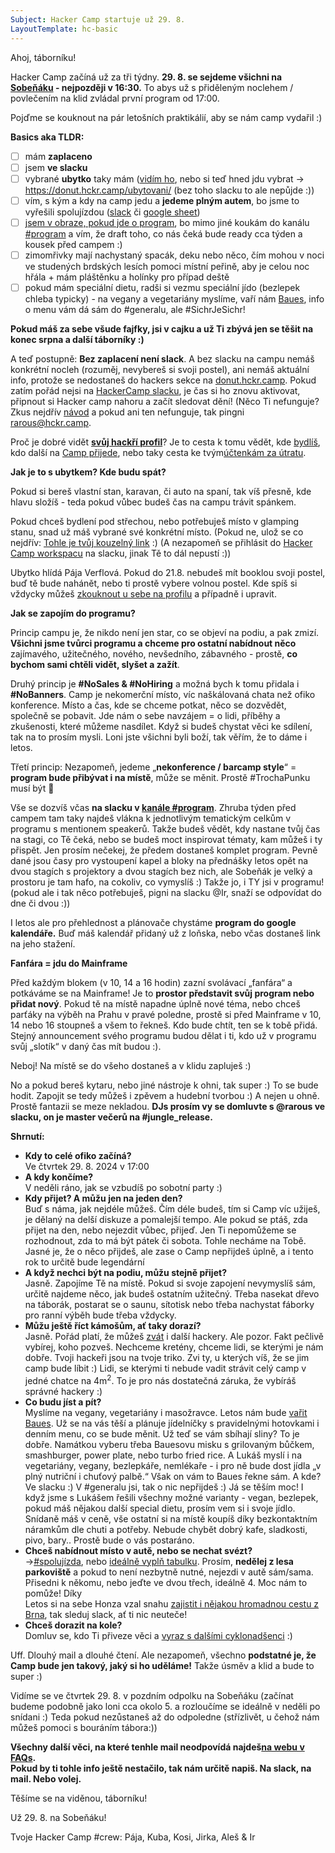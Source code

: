 ```yaml
---
Subject: Hacker Camp startuje už 29. 8.
LayoutTemplate: hc-basic
---
```


Ahoj, táborníku!

Hacker Camp začíná už za tři týdny. **29. 8. se sejdeme všichni na [Sobeňáku](https://www.sobenak.cz/) - nejpozději v 16:30.**
To abys už s přiděleným noclehem / povlečením na klid zvládal první program od 17:00.

Pojďme se kouknout na pár letošních praktikálií, aby se nám camp vydařil :)

**Basics aka TLDR:**

- [ ] mám **zaplaceno**
- [ ] jsem **ve slacku**
- [ ] vybrané **ubytko** taky mám ([vidím ho](https://donut.hackercamp.cz/), nebo si teď hned jdu vybrat → https://donut.hckr.camp/ubytovani/ (bez toho slacku to ale nepůjde :))
- [ ] vím, s kým a kdy na camp jedu a **jedeme plným autem**, bo jsme to vyřešili spolujízdou ([slack](https://hackercampworkspace.slack.com/archives/C0278R69JUQ) či [google sheet](https://donut.hckr.camp/spolujizda/))
- [ ] [jsem v obraze, pokud jde o program](https://hackercampworkspace.slack.com/archives/C01V4Q0AZ0U/p1722331395851539),
      bo mimo jiné koukám do kanálu [#program](https://hackercampworkspace.slack.com/archives/C01URRT4Z8W) a vím,
      že draft toho, co nás čeká bude ready cca týden a kousek před campem :)
- [ ] zimomřivky mají nachystaný spacák, deku nebo něco, čím mohou v noci ve studených brdských lesích pomoci místní
      peřině, aby je celou noc hřála + mám pláštěnku a holínky pro případ deště
- [ ] pokud mám speciální dietu, radši si vezmu speciální jído (bezlepek chleba typicky) - na vegany a vegetariány
      myslíme, vaří nám [Baues](https://www.baues.cz/bistro/), info o menu vám dá sám do #generalu, ale #SichrJeSichr!

**Pokud máš za sebe všude fajfky, jsi v cajku a už Ti zbývá jen se těšit na konec srpna a další táborníky :)**

A teď postupně: **Bez zaplacení není slack**. A bez slacku na campu nemáš konkrétní nocleh (rozuměj, nevybereš si svoji postel),
ani nemáš aktuální info, protože se nedostaneš do hackers sekce na [donut.hckr.camp](https://donut.hckr.camp/).
Pokud zatím pořád nejsi na [HackerCamp slacku](http://hackercampworkspace.slack.com), je čas si ho znovu aktivovat,
připnout si Hacker camp nahoru a začít sledovat dění!
(Něco Ti nefunguje? Zkus nejdřív [návod](https://donut.hckr.camp/help/#slack-prihlaseni) a pokud ani ten nefunguje,
tak pingni [rarous@hckr.camp](mailto:rarous@hckr.camp).

Proč je dobré vidět **[svůj hackří profil](https://donut.hackercamp.cz/)**? Je to cesta k tomu vědět,
kde [bydlíš](https://donut.hackercamp.cz/ubytovani/), kdo další na [Camp přijede](https://donut.hackercamp.cz/hackers/),
nebo taky cesta ke tvým[účtenkám za útratu](https://donut.hackercamp.cz/).

**Jak je to s ubytkem? Kde budu spát?**

Pokud si bereš vlastní stan, karavan, či auto na spaní, tak víš přesně, kde hlavu složíš - teda pokud vůbec budeš
čas na campu trávit spánkem.

Pokud chceš bydlení pod střechou, nebo potřebuješ místo v glamping stanu, snad už máš vybrané své konkrétní místo.
(Pokud ne, ulož se co nejdřív: [Tohle je tvůj kouzelný link](https://donut.hackercamp.cz/ubytovani/) :)
(A nezapomeň se přihlásit do [Hacker Camp workspacu](http://hackercampworkspace.slack.com) na slacku, jinak Tě to dál nepustí :))

Ubytko hlídá Pája Verflová. Pokud do 21.8. nebudeš mít booklou svoji postel, buď tě bude nahánět, nebo ti prostě vybere volnou postel.
Kde spíš si vždycky můžeš [zkouknout u sebe na profilu](https://donut.hackercamp.cz/) a případně i upravit.

**Jak se zapojím do programu?**

Princip campu je, že nikdo není jen star, co se objeví na podiu, a pak zmizí.
**Všichni jsme tvůrci programu a chceme pro ostatní nabídnout něco** zajímavého, užitečného, nového, nevšedního,
zábavného - prostě, **co bychom sami chtěli vidět, slyšet a zažít**.

Druhý princip je **#NoSales & #NoHiring** a možná bych k tomu přidala i **#NoBanners**. Camp je nekomerční místo,
víc naškálovaná chata než ofiko konference. Místo a čas, kde se chceme potkat, něco se dozvědět, společně se pobavit.
Jde nám o sebe navzájem = o lidi, příběhy a zkušenosti, které můžeme nasdílet. Když si budeš chystat věci ke sdílení,
tak na to prosím mysli. Loni jste všichni byli boží, tak věřím, že to dáme i letos.

Třetí princip: Nezapomeň, jedeme „**nekonference / barcamp style**“ = **program bude přibývat i na místě**, může se měnit.
Prostě #TrochaPunku musí být 🙂

Vše se dozvíš včas **na slacku v [kanále #program](https://hackercampworkspace.slack.com/archives/C01URRT4Z8W)**.
Zhruba týden před campem tam taky najdeš vlákna k jednotlivým tematickým celkům v programu s mentionem speakerů.
Takže budeš vědět, kdy nastane tvůj čas na stagi, co Tě čeká, nebo se budeš moct inspirovat tématy, kam můžeš i ty přispět.
Jen prosím nečekej, že předem dostaneš komplet program. Pevně dané jsou časy pro vystoupení kapel a bloky na přednášky
letos opět na dvou stagích s projektory a dvou stagích bez nich, ale Sobeňák je velký a prostoru je tam hafo, na cokoliv,
co vymyslíš :) Takže jo, i TY jsi v programu! (pokud ale i tak něco potřebuješ, pigni na slacku @Ir, snaží se odpovídat do dne či dvou :))

I letos ale pro přehlednost a plánovače chystáme **program do google kalendáře.** Buď máš kalendář přidaný už z loňska,
nebo včas dostaneš link na jeho stažení.

**Fanfára = jdu do Mainframe**

Před každým blokem (v 10, 14 a 16 hodin) zazní svolávací „fanfára“ a potkáváme se na Mainframe!
Je to **prostor představit svůj program nebo přidat nový**. Pokud tě na místě napadne úplně nové téma, nebo chceš parťáky
na výběh na Prahu v pravé poledne, prostě si před Mainframe v 10, 14 nebo 16 stoupneš a všem to řekneš. Kdo bude chtít, ten se k tobě přidá.
Stejný announcement svého programu budou dělat i ti, kdo už v programu svůj „slotík“ v daný čas mít budou :).

Neboj! Na místě se do všeho dostaneš a v klidu zapluješ :)

No a pokud bereš kytaru, nebo jiné nástroje k ohni, tak super :) To se bude hodit. Zapojit se tedy můžeš i zpěvem
a hudební tvorbou :) A nejen u ohně. Prostě fantazii se meze nekladou.
**DJs prosím vy se domluvte s @rarous ve slacku, on je master večerů na #jungle_release.**

**Shrnutí:**

- **Kdy to celé ofiko začíná?**\
  Ve čtvrtek 29. 8. 2024 v 17:00
- **A kdy končíme?**\
  V neděli ráno, jak se vzbudíš po sobotní party :)
- **Kdy přijet? A můžu jen na jeden den?**\
  Buď s náma, jak nejdéle můžeš. Čím déle budeš, tím si Camp víc užiješ, je dělaný na delší diskuze a pomalejší tempo.
  Ale pokud se ptáš, zda přijet na den, nebo nejezdit vůbec, přijeď. Jen Ti nepomůžeme se rozhodnout, zda to má být pátek či sobota.
  Tohle necháme na Tobě. Jasné je, že o něco přijdeš, ale zase o Camp nepřijdeš úplně, a i tento rok to určitě bude legendární
- **A když nechci být na podiu, můžu stejně přijet?**\
  Jasně. Zapojíme Tě na místě. Pokud si svoje zapojení nevymyslíš sám, určitě najdeme něco, jak budeš ostatním užitečný.
  Třeba nasekat dřevo na táborák, postarat se o saunu, sítotisk nebo třeba nachystat fáborky pro ranní výběh bude třeba vždycky.
- **Můžu ještě říct kámošům, ať taky dorazí?**\
  Jasně. Pořád platí, že můžeš [zvát](https://www.hackercamp.cz/registrace/) i další hackery. Ale pozor.
  Fakt pečlivě vybírej, koho pozveš. Nechceme kretény, chceme lidi, se kterými je nám dobře. Tvoji hackeři jsou na tvoje triko.
  Zvi ty, u kterých víš, že se jim camp bude líbit :) Lidi, se kterými ti nebude vadit strávit celý camp v jedné chatce
  na 4m<sup>2</sup>. To je pro nás dostatečná záruka, že vybíráš správné hackery :)
- **Co budu jíst a pít?**\
  Myslíme na vegany, vegetariány i masožravce. Letos nám bude [vařit Baues](https://www.baues.cz/bistro/). Už se na vás
  těší a plánuje jídelníčky s pravidelnými hotovkami i denním menu, co se bude měnit. Už teď se vám sbíhají sliny? To je dobře.
  Namátkou vyberu třeba Bauesovu misku s grilovaným bůčkem, smashburger, power plate, nebo turbo fried rice.
  A Lukáš myslí i na vegetariány, vegany, bezlepkáře, nemlékaře - i pro ně bude dost jídla „v plný nutriční i chuťový palbě.“
  Však on vám to Baues řekne sám. A kde? Ve slacku :) V #generalu jsi, tak o nic nepřijdeš :) Já se těším moc!
  I když jsme s Lukášem řešili všechny možné varianty - vegan, bezlepek, pokud máš nějakou další special dietu, prosím vem si i svoje jídlo.
  Snídaně máš v ceně, vše ostatní si na místě koupíš díky bezkontaktním náramkům dle chuti a potřeby.
  Nebude chybět dobrý kafe, sladkosti, pivo, bary.. Prostě bude o vás postaráno.
- **Chceš nabídnout místo v autě, nebo se nechat svézt?**\
  →[#spolujízda](https://hackercampworkspace.slack.com/archives/C0278R69JUQ), nebo [ideálně vyplň tabulku](https://docs.google.com/spreadsheets/d/1OIvaCxGbn7i7qhYm4bSP5oOKHt_kSWjD2z-e0dMfngQ/edit?usp=sharing).
  Prosím, **nedělej z lesa parkoviště** a pokud to není nezbytně nutné, nejezdi v autě sám/sama. Přisedni k někomu, nebo jeďte ve dvou třech, ideálně 4. Moc nám to pomůže! Díky\
  Letos si na sebe Honza vzal snahu [zajistit i nějakou hromadnou cestu z Brna](https://hackercampworkspace.slack.com/archives/C0278R69JUQ/p1722333200217659), tak sleduj slack, ať ti nic neuteče!
- **Chceš dorazit na kole?**\
  Domluv se, kdo Ti přiveze věci a [vyraz s dalšími cyklonadšenci](https://hackercampworkspace.slack.com/archives/C0278R69JUQ/p1722333577570759) :)

Uff. Dlouhý mail a dlouhé čtení. Ale nezapomeň, všechno **podstatné je, že Camp bude jen takový, jaký si ho uděláme!**
Takže úsměv a klid a bude to super :)

Vidíme se ve čtvrtek 29. 8. v pozdním odpolku na Sobeňáku (začínat budeme podobně jako loni cca okolo 5. a rozloučíme
se ideálně v neděli po snídani :) Teda pokud nezůstaneš až do odpoledne (střízlivět, u čehož nám můžeš pomoci s bouráním tábora:))

**Všechny další věci, na které tenhle mail neodpovídá najdeš[na webu v FAQs](https://www.hackercamp.cz/faq/).\
Pokud by ti tohle info ještě nestačilo, tak nám určitě napiš. Na slack, na mail. Nebo volej.**

Těšíme se na viděnou, táborníku!

Už 29. 8. na Sobeňáku!

Tvoje Hacker Camp #crew: Pája, Kuba, Kosi, Jirka, Aleš & Ir
